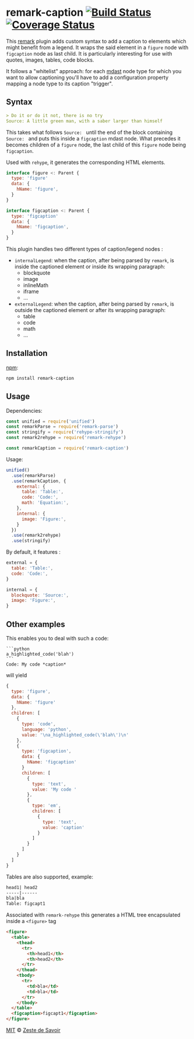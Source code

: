 # remark-caption [![Build Status][build-badge]][build-status] [![Coverage Status][coverage-badge]][coverage-status]

This [remark][remark] plugin adds custom syntax to add a caption to elements which might benefit from a legend. It wraps the said element in a `figure` node with `figcaption` node as last child. It is particularly interesting for use with quotes, images, tables, code blocks.

It follows a "whitelist" approach: for each [mdast][mdast] node type for which you want to allow captioning you'll have to add a configuration property mapping a node type to its caption "trigger".

## Syntax

```markdown
> Do it or do it not, there is no try
Source: A little green man, with a saber larger than himself
```

This takes what follows `Source: ` until the end of the block containing `Source: ` and puts this inside a `figcaption` mdast node. What precedes it becomes children of a `figure` node, the last child of this `figure` node being `figcaption`.

Used with `rehype`, it generates the corresponding HTML elements.

```javascript
interface figure <: Parent {
  type: 'figure'
  data: {
    hName: 'figure',
  }
}
```

```javascript
interface figcaption <: Parent {
  type: 'figcaption'
  data: {
    hName: 'figcaption',
  }
}
```

This plugin handles two different types of caption/legend nodes :

- `internalLegend`: when the caption, after being parsed by `remark`, is inside the captioned element or inside its wrapping paragraph:
   - blockquote
   - image
   - inlineMath
   - iframe
   - ...
- `externalLegend`: when the caption, after being parsed by `remark`, is outside the captioned element or after its wrapping paragraph:
   - table
   - code
   - math
   - ...


## Installation

[npm][npm]:

```bash
npm install remark-caption
```

## Usage

Dependencies:

```javascript
const unified = require('unified')
const remarkParse = require('remark-parse')
const stringify = require('rehype-stringify')
const remark2rehype = require('remark-rehype')

const remarkCaption = require('remark-caption')
```

Usage:

```javascript
unified()
  .use(remarkParse)
  .use(remarkCaption, {
    external: {
      table: 'Table:',
      code: 'Code:',
      math: 'Equation:',
    },
    internal: {
      image: 'Figure:',
    }
  })
  .use(remark2rehype)
  .use(stringify)
```

By default, it features :

```javascript
external = {
  table: 'Table:',
  code: 'Code:',
}

internal = {
  blockquote: 'Source:',
  image: 'Figure:',
}
```

## Other examples


This enables you to deal with such a code:

    ```python
    a_highlighted_code('blah')
    ```
    Code: My code *caption*

will yield

```javascript
{
  type: 'figure',
  data: {
    hName: 'figure'
  },
  children: [
    {
      type: 'code',
      language: 'python',
      value: '\na_highlighted_code(\'blah\')\n'
    },
    {
      type: 'figcaption',
      data: {
        hName: 'figcaption'
      }
      children: [
        {
          type: 'text',
          value: 'My code '
        },
        {
          type: 'em',
          children: [
            {
              type: 'text',
              value: 'caption'
            }
          ]
        }
      ]
    }
  ]
}
```

Tables are also supported, example:

```markdown
head1| head2
-----|------
bla|bla
Table: figcapt1
```

Associated with `remark-rehype` this generates a HTML tree encapsulated inside a `<figure>` tag

```html
<figure>
  <table>
    <thead>
      <tr>
        <th>head1</th>
        <th>head2</th>
      </tr>
    </thead>
    <tbody>
      <tr>
        <td>bla</td>
        <td>bla</td>
      </tr>
    </tbody>
  </table>
  <figcaption>figcapt1</figcaption>
</figure>
```

[MIT][license] © [Zeste de Savoir][zds]

<!-- Definitions -->

[build-badge]: https://img.shields.io/travis/zestedesavoir/zmarkdown.svg

[build-status]: https://travis-ci.org/zestedesavoir/zmarkdown

[coverage-badge]: https://img.shields.io/coveralls/zestedesavoir/zmarkdown.svg

[coverage-status]: https://coveralls.io/github/zestedesavoir/zmarkdown

[license]: https://github.com/zestedesavoir/zmarkdown/blob/master/packages/remark-captions/LICENSE-MIT

[zds]: https://zestedesavoir.com

[npm]: https://www.npmjs.com/package/remark-captions

[mdast]: https://github.com/syntax-tree/mdast/blob/master/readme.md

[remark]: https://github.com/remarkjs/remark
